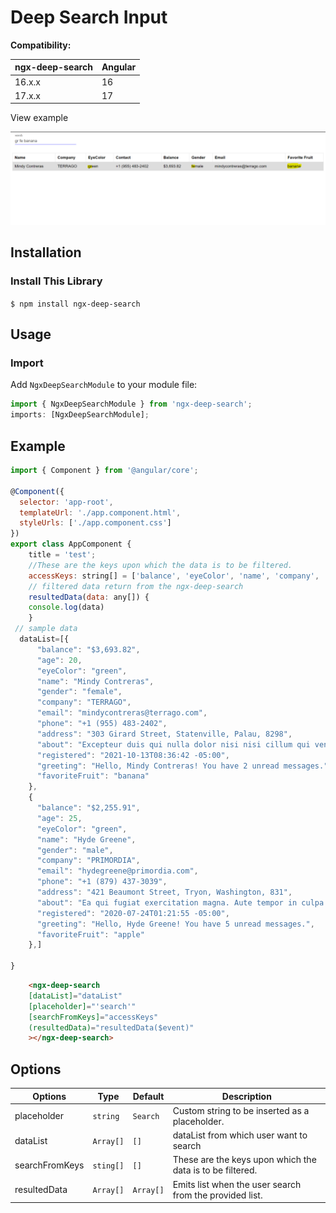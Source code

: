 # Deep Search Input 

**Compatibility:**

| ngx-deep-search    | Angular
| ------------------ |-------------|
| 16.x.x             | 16          |
| 17.x.x             | 17          |

View example

![alt](https://github.com/TauseefArshad/ngx-deep-search/blob/main/assets/search.png?raw=true)

## Installation

### Install This Library

`$ npm install ngx-deep-search`

## Usage

### Import

Add `NgxDeepSearchModule` to your module file:

```javascript
import { NgxDeepSearchModule } from 'ngx-deep-search';
imports: [NgxDeepSearchModule];
```

## Example

```javascript
import { Component } from '@angular/core';

@Component({
  selector: 'app-root',
  templateUrl: './app.component.html',
  styleUrls: ['./app.component.css']
})
export class AppComponent {
    title = 'test';
	//These are the keys upon which the data is to be filtered.
    accessKeys: string[] = ['balance', 'eyeColor', 'name', 'company', 'email','gender','email','favoriteFruit']
    // filtered data return from the ngx-deep-search
	resultedData(data: any[]) {
    console.log(data)
    }
 // sample data
  dataList=[{
      "balance": "$3,693.82",
      "age": 20,
      "eyeColor": "green",
      "name": "Mindy Contreras",
      "gender": "female",
      "company": "TERRAGO",
      "email": "mindycontreras@terrago.com",
      "phone": "+1 (955) 483-2402",
      "address": "303 Girard Street, Statenville, Palau, 8298",
      "about": "Excepteur duis qui nulla dolor nisi nisi cillum qui veniam nulla amet labore. Est ea ipsum in quis esse ea minim ea ipsum adipisicing in exercitation. Duis excepteur id laborum exercitation irure ad cillum reprehenderit officia proident commodo qui.\r\n",
      "registered": "2021-10-13T08:36:42 -05:00",
      "greeting": "Hello, Mindy Contreras! You have 2 unread messages.",
      "favoriteFruit": "banana"
    },
	{
      "balance": "$2,255.91",
      "age": 25,
      "eyeColor": "green",
      "name": "Hyde Greene",
      "gender": "male",
      "company": "PRIMORDIA",
      "email": "hydegreene@primordia.com",
      "phone": "+1 (879) 437-3039",
      "address": "421 Beaumont Street, Tryon, Washington, 831",
      "about": "Ea qui fugiat exercitation magna. Aute tempor in culpa esse esse dolor velit sit aliqua in. Deserunt esse labore officia enim. Esse laboris sunt laboris Lorem mollit reprehenderit minim mollit ea do dolor.\r\n",
      "registered": "2020-07-24T01:21:55 -05:00",
      "greeting": "Hello, Hyde Greene! You have 5 unread messages.",
      "favoriteFruit": "apple"
    },]

}

```

```html
    <ngx-deep-search 
	[dataList]="dataList" 
	[placeholder]="'search'" 
	[searchFromKeys]="accessKeys" 
	(resultedData)="resultedData($event)"
	></ngx-deep-search>

```

## Options

| Options                  | Type                     | Default                           | Description                                                                                                   |
| ------------------------ | ------------------------ | --------------------------------- | ------------------------------------------------------------------------------------------------------------- |
| placeholder              | `string`                       | `Search`                            | Custom string to be inserted as a placeholder.  
| dataList                 | `Array[]`                | `[]`                              | dataList from which user want to search    |
| searchFromKeys           | `sting[]`                | `[]`                              | These are the keys upon which the data is to be filtered.                                          |
| resultedData             | `Array[]`                | `Array[]`                            | Emits list when the user search  from the provided list.                                        |

